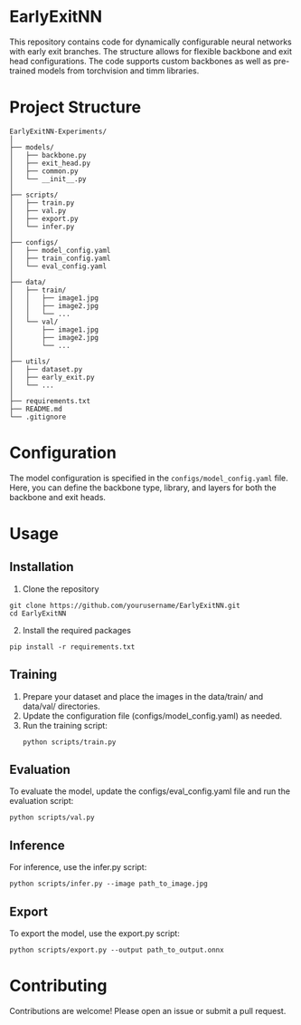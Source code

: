 # EarlyExitNN

This repository contains code for dynamically configurable neural networks with early exit branches. The structure allows for flexible backbone and exit head configurations. The code supports custom backbones as well as pre-trained models from torchvision and timm libraries.

# Project Structure

```
EarlyExitNN-Experiments/
│
├── models/
│   ├── backbone.py
│   ├── exit_head.py
│   ├── common.py
│   └── __init__.py
│
├── scripts/
│   ├── train.py
│   ├── val.py
│   ├── export.py
│   └── infer.py
│
├── configs/
│   ├── model_config.yaml
│   ├── train_config.yaml
│   └── eval_config.yaml
│
├── data/
│   ├── train/
│   │   ├── image1.jpg
│   │   ├── image2.jpg
│   │   └── ...
│   └── val/
│       ├── image1.jpg
│       ├── image2.jpg
│       └── ...
│
├── utils/
│   ├── dataset.py
│   ├── early_exit.py
│   └── ...
│
├── requirements.txt
├── README.md
└── .gitignore
```

# Configuration

The model configuration is specified in the `configs/model_config.yaml` file. Here, you can define the backbone type, library, and layers for both the backbone and exit heads.

# Usage

## Installation

1. Clone the repository

```
git clone https://github.com/yourusername/EarlyExitNN.git
cd EarlyExitNN
```

2. Install the required packages

```
pip install -r requirements.txt
```

## Training

1.	Prepare your dataset and place the images in the data/train/ and data/val/ directories.
2.	Update the configuration file (configs/model_config.yaml) as needed.
3.	Run the training script:
    ```
    python scripts/train.py
    ```

## Evaluation

To evaluate the model, update the configs/eval_config.yaml file and run the evaluation script:

```
python scripts/val.py
```

## Inference

For inference, use the infer.py script:

```
python scripts/infer.py --image path_to_image.jpg
```

## Export

To export the model, use the export.py script:

```
python scripts/export.py --output path_to_output.onnx
```

# Contributing

Contributions are welcome! Please open an issue or submit a pull request.